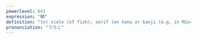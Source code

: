 ```yaml
---
powerlevel: 641
expression: "鱗"
definition: "(n) scale (of fish); serif (on kana or kanji (e.g. in Mincho font))"
pronunciation: "うろこ"
---
```

